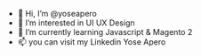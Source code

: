 - 👋 Hi, I’m @yoseapero
- 👀 I’m interested in UI UX Design
- 🌱 I’m currently learning Javascript & Magento 2
- 📫 you can visit my Linkedin Yose Apero

<!---
yoseapero/yoseapero is a ✨ special ✨ repository because its `README.md` (this file) appears on your GitHub profile.
You can click the Preview link to take a look at your changes.
--->
